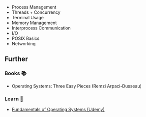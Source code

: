 - Process Management
- Threads + Concurrency
- Terminal Usage
- Memory Management
- Interprocess Communication
- I/O
- POSIX Basics
- Networking

## Further

### Books 📚

- Operating Systems: Three Easy Pieces (Remzi Arpaci-Dusseau)

### Learn 🧠

- [Fundamentals of Operating Systems (Udemy)](https://www.udemy.com/course/fundamentals-of-operating-systems/)